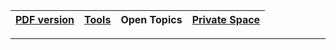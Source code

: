 | [PDF version](README.pdf) | [Tools](./assets//data-files/tools/)  | Open Topics | [Private Space](https://github.com/makhsry/Desktop) |
| - | - | - | - |
---        